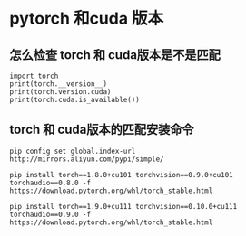 # pytorch 和cuda 版本

## 怎么检查 torch 和 cuda版本是不是匹配
	import torch 
	print(torch.__version__)
	print(torch.version.cuda) 
	print(torch.cuda.is_available())


## torch 和 cuda版本的匹配安装命令
	pip config set global.index-url  http://mirrors.aliyun.com/pypi/simple/

	pip install torch==1.8.0+cu101 torchvision==0.9.0+cu101 torchaudio==0.8.0 -f https://download.pytorch.org/whl/torch_stable.html

	pip install torch==1.9.0+cu111 torchvision==0.10.0+cu111 torchaudio==0.9.0 -f https://download.pytorch.org/whl/torch_stable.html



